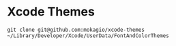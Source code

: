 # Xcode Themes

```
git clone git@github.com:mokagio/xcode-themes ~/Library/Developer/Xcode/UserData/FontAndColorThemes
```
